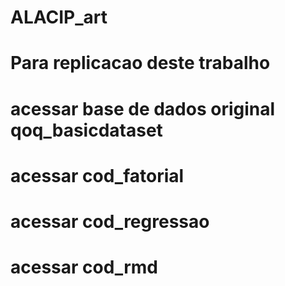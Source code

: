 # ALACIP_art
# Para replicacao deste trabalho
# acessar base de dados original qoq_basicdataset
# acessar cod_fatorial
# acessar cod_regressao
# acessar cod_rmd 
